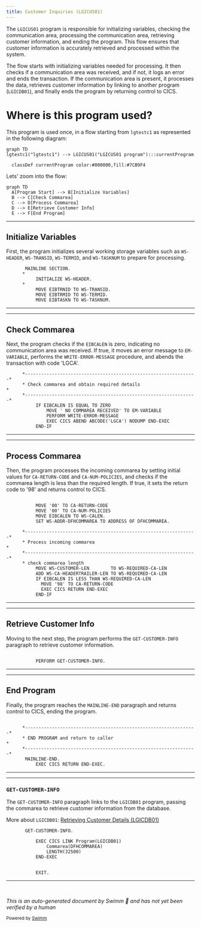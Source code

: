 ```yaml
---
title: Customer Inquiries (LGICUS01)
---
```

The <SwmToken path="base/src/lgicus01.cbl" pos="13:6:6" line-data="       PROGRAM-ID. LGICUS01.">`LGICUS01`</SwmToken> program is responsible for initializing variables, checking the communication area, processing the communication area, retrieving customer information, and ending the program. This flow ensures that customer information is accurately retrieved and processed within the system.

The flow starts with initializing variables needed for processing. It then checks if a communication area was received, and if not, it logs an error and ends the transaction. If the communication area is present, it processes the data, retrieves customer information by linking to another program (<SwmToken path="base/src/lgicus01.cbl" pos="122:9:9" line-data="           EXEC CICS LINK Program(LGICDB01)">`LGICDB01`</SwmToken>), and finally ends the program by returning control to CICS.

# Where is this program used?

This program is used once, in a flow starting from `lgtestc1` as represented in the following diagram:

```mermaid
graph TD
lgtestc1("lgtestc1") --> LGICUS01("LGICUS01 program"):::currentProgram

  classDef currentProgram color:#000000,fill:#7CB9F4
```

Lets' zoom into the flow:

```mermaid
graph TD
  A[Program Start] --> B[Initialize Variables]
  B --> C[Check Commarea]
  C --> D[Process Commarea]
  D --> E[Retrieve Customer Info]
  E --> F[End Program]
```

<SwmSnippet path="/base/src/lgicus01.cbl" line="77">

---

## Initialize Variables

First, the program initializes several working storage variables such as <SwmToken path="base/src/lgicus01.cbl" pos="79:3:5" line-data="           INITIALIZE WS-HEADER.">`WS-HEADER`</SwmToken>, <SwmToken path="base/src/lgicus01.cbl" pos="81:7:9" line-data="           MOVE EIBTRNID TO WS-TRANSID.">`WS-TRANSID`</SwmToken>, <SwmToken path="base/src/lgicus01.cbl" pos="82:7:9" line-data="           MOVE EIBTRMID TO WS-TERMID.">`WS-TERMID`</SwmToken>, and <SwmToken path="base/src/lgicus01.cbl" pos="83:7:9" line-data="           MOVE EIBTASKN TO WS-TASKNUM.">`WS-TASKNUM`</SwmToken> to prepare for processing.

```cobol
       MAINLINE SECTION.
      *
           INITIALIZE WS-HEADER.
      *
           MOVE EIBTRNID TO WS-TRANSID.
           MOVE EIBTRMID TO WS-TERMID.
           MOVE EIBTASKN TO WS-TASKNUM.
```

---

</SwmSnippet>

<SwmSnippet path="/base/src/lgicus01.cbl" line="84">

---

## Check Commarea

Next, the program checks if the <SwmToken path="base/src/lgicus01.cbl" pos="87:3:3" line-data="           IF EIBCALEN IS EQUAL TO ZERO">`EIBCALEN`</SwmToken> is zero, indicating no communication area was received. If true, it moves an error message to <SwmToken path="base/src/lgicus01.cbl" pos="88:14:16" line-data="               MOVE &#39; NO COMMAREA RECEIVED&#39; TO EM-VARIABLE">`EM-VARIABLE`</SwmToken>, performs the <SwmToken path="base/src/lgicus01.cbl" pos="89:3:7" line-data="               PERFORM WRITE-ERROR-MESSAGE">`WRITE-ERROR-MESSAGE`</SwmToken> procedure, and abends the transaction with code 'LGCA'.

```cobol
      *----------------------------------------------------------------*
      * Check commarea and obtain required details                     *
      *----------------------------------------------------------------*
           IF EIBCALEN IS EQUAL TO ZERO
               MOVE ' NO COMMAREA RECEIVED' TO EM-VARIABLE
               PERFORM WRITE-ERROR-MESSAGE
               EXEC CICS ABEND ABCODE('LGCA') NODUMP END-EXEC
           END-IF
```

---

</SwmSnippet>

<SwmSnippet path="/base/src/lgicus01.cbl" line="92">

---

## Process Commarea

Then, the program processes the incoming commarea by setting initial values for <SwmToken path="base/src/lgicus01.cbl" pos="93:9:13" line-data="           MOVE &#39;00&#39; TO CA-RETURN-CODE">`CA-RETURN-CODE`</SwmToken> and <SwmToken path="base/src/lgicus01.cbl" pos="94:9:13" line-data="           MOVE &#39;00&#39; TO CA-NUM-POLICIES">`CA-NUM-POLICIES`</SwmToken>, and checks if the commarea length is less than the required length. If true, it sets the return code to '98' and returns control to CICS.

```cobol

           MOVE '00' TO CA-RETURN-CODE
           MOVE '00' TO CA-NUM-POLICIES
           MOVE EIBCALEN TO WS-CALEN.
           SET WS-ADDR-DFHCOMMAREA TO ADDRESS OF DFHCOMMAREA.

      *----------------------------------------------------------------*
      * Process incoming commarea                                      *
      *----------------------------------------------------------------*
      * check commarea length
           MOVE WS-CUSTOMER-LEN        TO WS-REQUIRED-CA-LEN
           ADD WS-CA-HEADERTRAILER-LEN TO WS-REQUIRED-CA-LEN
           IF EIBCALEN IS LESS THAN WS-REQUIRED-CA-LEN
             MOVE '98' TO CA-RETURN-CODE
             EXEC CICS RETURN END-EXEC
           END-IF
```

---

</SwmSnippet>

<SwmSnippet path="/base/src/lgicus01.cbl" line="108">

---

## Retrieve Customer Info

Moving to the next step, the program performs the <SwmToken path="base/src/lgicus01.cbl" pos="109:3:7" line-data="           PERFORM GET-CUSTOMER-INFO.">`GET-CUSTOMER-INFO`</SwmToken> paragraph to retrieve customer information.

```cobol

           PERFORM GET-CUSTOMER-INFO.
```

---

</SwmSnippet>

<SwmSnippet path="/base/src/lgicus01.cbl" line="110">

---

## End Program

Finally, the program reaches the <SwmToken path="base/src/lgicus01.cbl" pos="114:1:3" line-data="       MAINLINE-END.">`MAINLINE-END`</SwmToken> paragraph and returns control to CICS, ending the program.

```cobol

      *----------------------------------------------------------------*
      * END PROGRAM and return to caller                               *
      *----------------------------------------------------------------*
       MAINLINE-END.
           EXEC CICS RETURN END-EXEC.

```

---

</SwmSnippet>

<SwmSnippet path="/base/src/lgicus01.cbl" line="120">

---

### <SwmToken path="base/src/lgicus01.cbl" pos="120:1:5" line-data="       GET-CUSTOMER-INFO.">`GET-CUSTOMER-INFO`</SwmToken>

The <SwmToken path="base/src/lgicus01.cbl" pos="120:1:5" line-data="       GET-CUSTOMER-INFO.">`GET-CUSTOMER-INFO`</SwmToken> paragraph links to the <SwmToken path="base/src/lgicus01.cbl" pos="122:9:9" line-data="           EXEC CICS LINK Program(LGICDB01)">`LGICDB01`</SwmToken> program, passing the commarea to retrieve customer information from the database.

More about <SwmToken path="base/src/lgicus01.cbl" pos="122:9:9" line-data="           EXEC CICS LINK Program(LGICDB01)">`LGICDB01`</SwmToken>: <SwmLink doc-title="Retrieving Customer Details (LGICDB01)">[Retrieving Customer Details (LGICDB01)](/.swm/retrieving-customer-details-lgicdb01.mx84ber5.sw.md)</SwmLink>

```cobol
       GET-CUSTOMER-INFO.

           EXEC CICS LINK Program(LGICDB01)
               Commarea(DFHCOMMAREA)
               LENGTH(32500)
           END-EXEC
      

           EXIT.
```

---

</SwmSnippet>

&nbsp;

*This is an auto-generated document by Swimm 🌊 and has not yet been verified by a human*

<SwmMeta version="3.0.0" repo-id="Z2l0aHViJTNBJTNBY2ljcy1nZW5hcHAtZGVtby1wbmMlM0ElM0FTd2ltbS1EZW1v" repo-name="cics-genapp-demo-pnc"><sup>Powered by [Swimm](/)</sup></SwmMeta>
